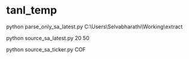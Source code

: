 # tanl_temp


python parse_only_sa_latest.py C:\Users\Selvabharathi\Working\extract

python source_sa_latest.py 20 50

python source_sa_ticker.py COF